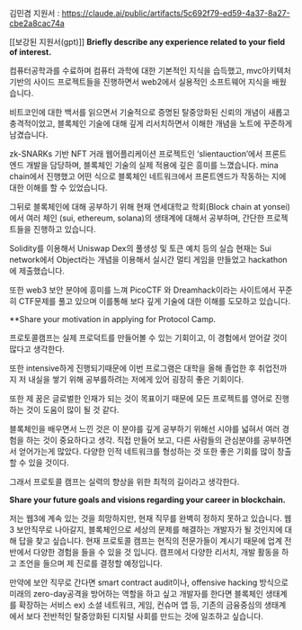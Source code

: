 
김민겸 지원서 : https://claude.ai/public/artifacts/5c692f79-ed59-4a37-8a27-cbe2a8cac74a

[[보강된 지원서(gpt)]]
 **Briefly describe any experience related to your field of interest.**

컴퓨터공학과를 수료하며 컴퓨터 과학에 대한 기본적인 지식을 습득했고, mvc아키텍처 기반의 사이드 프로젝트들을 진행하면서 web2에서 실용적인 소프트웨어 지식을 배웠습니다.

비트코인에 대한 백서를 읽으면서 기술적으로 증명된 탈중앙화된 신뢰의 개념이 새롭고 충격적이었고, 블록체인 기술에 대해 깊게 리서치하면서 이해한 개념을 노트에 꾸준하게 남겼습니다.

zk-SNARKs 기반 NFT 거래 웹어플리케이션 프로젝트인 ‘slientauction’에서 프론트엔드 개발을 담당하며, 블록체인 기술의 실제 적용에 깊은 흥미를 느꼈습니다. mina chain에서 진행했고 어떤 식으로 블록체인 네트워크에서 프론트엔드가 작동하는 지에 대한 이해를 할 수 있었습니다.

그뒤로 블록체인에 대해 공부하기 위해 현재 연세대학교 학회(Block chain at yonsei)에서 여러 체인 (sui, ethereum, solana)의 생태계에 대해서 공부하며, 간단한 프로젝트들을 진행하고 있습니다.

Solidity를 이용해서 Uniswap Dex의 풀생성 및 토큰 예치 등의 실습
현재는 Sui network에서 Object라는 개념을 이용해서 실시간 멀티 게임을 만들었고 hackathon에 제출했습니다.

또한 web3 보안 분야에 흥미를 느껴 PicoCTF 와 Dreamhack이라는 사이트에서 꾸준히 CTF문제를 풀고 있으며 이를통해 보다 깊게 기술에 대한 이해를 도모하고 있습니다.




 **Share your motivation in applying for Protocol Camp.

프로토콜캠프는 실제 프로덕트를 만들어볼 수 있는 기회이고, 이 경험에서 얻어갈 것이 많다고 생각한다. 

또한 intensive하게 진행되기때문에 이번 프로그램은 대학을 올해 졸업한 후 취업전까지 저 내실을 쌓기 위해 공부를하려는 저에게 있어 굉장히 좋은 기회이다.

또한 제 꿈은 글로벌한 인재가 되는 것이 목표이기 때문에 모든 프로젝트를 영어로 진행하는 것이 도움이 많이 될 것 같다. 

블록체인을 배우면서 느낀 것은 이 분야를 깊게 공부하기 위해선 시야를 넓혀서 여러 경험을 하는 것이 중요하다고 생각. 직접 만들어 보고, 다른 사람들의 관심분야를 공부하면서 얻어가는게 많았다. 다양한 인적 네트워크를 형성하는 것 또한 좋은 기회를 많이 창출할 수 있을 것이다.

그래서 프로토콜 캠프는 실력의 향상을 위한 최적의 길이라고 생각한다.




**Share your future goals and visions regarding your career in blockchain.**

저는 웹3에 계속 있는 것을 희망하지만, 현재 직무를 완벽히 정하지 못하고 있습니다. 웹3 보안직무로 나아갈지, 블록체인으로 세상의 문제를 해결하는 개발자가 될 것인지에 대해 답을 찾고 싶습니다.
현재 프로토콜 캠프는 현직의 전문가들이 계시기 때문에 업계 전반에서 다양한 경험을 들을 수 있을 것 입니다. 캠프에서 다양한 리서치, 개발 활동을 하고 조언을 들으며 제 진로를 결정할 예정입니다. 

만약에 보안 직무로 간다면 smart contract audit이나, offensive hacking 방식으로 미래의 zero-day공격을 방어하는 역할을 하고 싶고
개발자를 한다면 블록체인 생태계를 확장하는 서비스 ex) 소셜 네트워크, 게임, 컨슈머 앱 등, 기존의 금융중심의 생태계에서 보다 전반적인 탈중앙화된 디지털 사회를 만드는 것에 일조하고 싶습니다.
